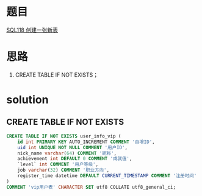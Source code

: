 # 题目

[SQL118 创建一张新表](https://www.nowcoder.com/practice/a61ee5519d14444aa99e530309a8e043?tpId=240&tqId=2223564&ru=/exam/oj&qru=/ta/sql-advanced/question-ranking&sourceUrl=%2Fexam%2Foj%3Ftab%3DSQL%25E7%25AF%2587%26topicId%3D240)

# 思路
1. CREATE TABLE IF NOT EXISTS；

# solution

## CREATE TABLE IF NOT EXISTS
```sql
CREATE TABLE IF NOT EXISTS user_info_vip (
    id int PRIMARY KEY AUTO_INCREMENT COMMENT '自增ID',
    uid int UNIQUE NOT NULL COMMENT '用户ID',
    nick_name varchar(64) COMMENT '昵称',
    achievement int DEFAULT 0 COMMENT '成就值',
    `level` int COMMENT '用户等级',
    job varchar(32) COMMENT '职业方向',
    register_time datetime DEFAULT CURRENT_TIMESTAMP COMMENT '注册时间'
) 
COMMENT 'vip用户表' CHARACTER SET utf8 COLLATE utf8_general_ci;
```
